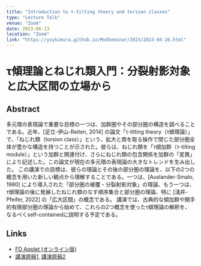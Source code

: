 ```yaml
---
title: "Introduction to τ-tilting theory and torsion classes"
type: "Lecture Talk"
venue: "Zoom"
date: 2023-06-13
location: "Zoom"
link: "https://ysykimura.github.io/ModSeminar/2023/2023-04-26.html"
---
```


# τ傾理論とねじれ類入門：分裂射影対象と広大区間の立場から

## Abstract

多元環の表現論で重要な目標の一つは、加群圏やその部分圏の構造を調べることである。近年、[足立-伊山-Reiten, 2014] の論文「τ-tilting theory（τ傾理論）」で、「ねじれ類（torsion class）」という、拡大と商を取る操作で閉じた部分圏全体が豊かな構造を持つことが示された。彼らは、ねじれ類を「τ傾加群（τ-tilting module）」という加群と関連付け、さらにねじれ類の包含関係を加群の「変異」により記述した。この論文が現在の多元環の表現論の大きなトレンドを生み出した。
この講演での目標は、彼らの理論とその後の部分圏の理論を、以下の2つの概念を用いた新しい観点から理解することである。一つは、[Auslander-Smalo, 1980] により導入された「部分圏の被覆・分裂射影対象」の理論、もう一つは、τ傾理論の後に発展したねじれ類のなす順序集合と部分圏の理論、特に [淺井-Pfeifer, 2022] の「広大区間」の概念である。
講演では、古典的な傾加群や関手的有限部分圏の理論から始めて、これらの2つ概念を使ったτ傾理論の解釈を、なるべくself-containedに説明する予定である。

## Links

- [FD Applet (オンライン版)](https://fd-applet.dt.r.appspot.com/)
- [講演原稿1](/files/2023-06-13-pre1.pdf), [講演原稿2](/files/2023-06-13-pre2.pdf)
